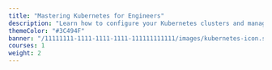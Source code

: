 ```yaml
---
title: "Mastering Kubernetes for Engineers"
description: "Learn how to configure your Kubernetes clusters and manage the lifecycle of your workloads"
themeColor: "#3C494F"
banner: "/11111111-1111-1111-1111-111111111111/images/kubernetes-icon.svg"
courses: 1
weight: 2
---
```


<!--
  This file is only used to render the courses list within a learning path.
  Check the Learn-Layer5 folder under src/sections/, src/templates for more understanding of how the data is used
-->
